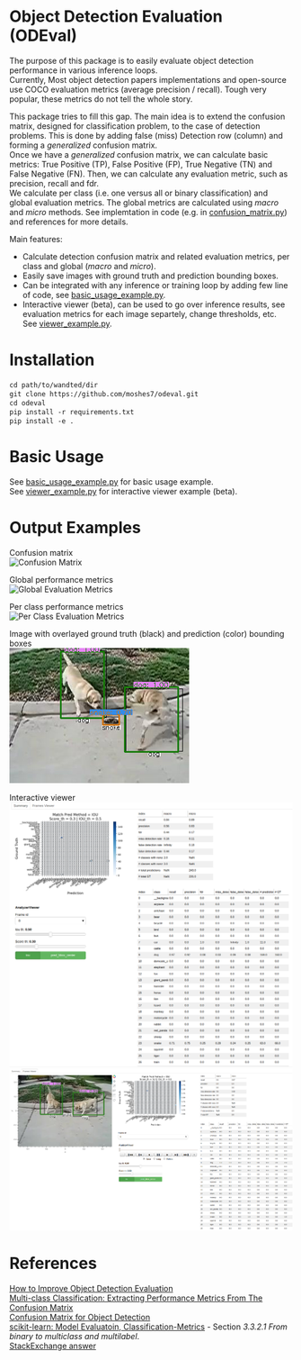 # Object Detection Evaluation (ODEval)
The purpose of this package is to easily evaluate object detection performance in various inference loops.  
Currently, Most object detection papers implementations and open-source use COCO evaluation metrics (average precision / recall). 
Tough very popular, these metrics do not tell the whole story.

This package tries to fill this gap. The main idea is to extend the confusion matrix, designed for classification problem, 
to the case of detection problems. This is done by adding false (miss) Detection row (column) and forming a *generalized* confusion matrix.  
Once we have a *generalized* confusion matrix, we can calculate basic metrics: True Positive (TP), False Positive (FP), True Negative (TN) and False Negative (FN). 
Then, we can calculate any evaluation metric, such as precision, recall and fdr.  
We calculate per class (i.e. one versus all or binary classification) and global evaluation metrics. The global metrics are calculated using *macro* and *micro* methods. 
See implemtation in code (e.g. in [confusion_matrix.py](analyze/confusion_matrix.py#L777)) and references for more details. 


Main features:
* Calculate detection confusion matrix and related evaluation metrics, per class and global (*macro* and *micro*).
* Easily save images with ground truth and prediction bounding boxes. 
* Can be integrated with any inference or training loop by adding few line of code, see [basic_usage_example.py](analyze/examples/basic_usage_example.py).
* Interactive viewer (beta), can be used to go over inference results, see evaluation metrics for each image separtely, 
change thresholds, etc. See [viewer_example.py](analyze/examples/viewer_example.py).

# Installation
```
cd path/to/wandted/dir
git clone https://github.com/moshes7/odeval.git
cd odeval
pip install -r requirements.txt
pip install -e .
```

# Basic Usage
See [basic_usage_example.py](analyze/examples/basic_usage_example.py) for basic usage example.  
See [viewer_example.py](analyze/examples/viewer_example.py) for interactive viewer example (beta).  

# Output Examples
Confusion matrix  
![Confusion Matrix](analyze/tests/data/ILSVRC2015_00078000/analysis/total%20confusion%20matrix.png)  

Global performance metrics  
![Global Evaluation Metrics](analyze/tests/data/ILSVRC2015_00078000/analysis/global%20metrics.png)  

Per class performance metrics  
![Per Class Evaluation Metrics](analyze/tests/data/ILSVRC2015_00078000/analysis/class%20metrics.png)  

Image with overlayed ground truth (black) and prediction (color) bounding boxes  
![Image with overlayed boxes](docs/images/save_fig_example.png)

Interactive viewer  
![Viewer - summary tab](docs/images/viewer1.png)  
![Viewer - frame explorer](docs/images/viewer2.png)    

# References
[How to Improve Object Detection Evaluation](https://medium.com/moonvision/smart-object-detection-evaluation-with-confusion-matrices-6f2a7c09d4d7)  
[Multi-class Classification: Extracting Performance Metrics From The Confusion Matrix](https://towardsdatascience.com/multi-class-classification-extracting-performance-metrics-from-the-confusion-matrix-b379b427a872)  
[Confusion Matrix for Object Detection](https://github.com/kaanakan/object_detection_confusion_matrix)  
[scikit-learn: Model Evaluatoin, Classification-Metrics](scikit-learn.org/stable/modules/model_evaluatoin.html#classification-metrics) - Section *3.3.2.1 From binary to multiclass and multilabel*.  
[StackExchange answer](https://datascience.stackexchange.com/a/68410)  

